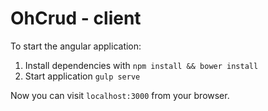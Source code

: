 # OhCrud - client

To start the angular application:

1. Install dependencies with `npm install && bower install`
2. Start application `gulp serve`

Now you can visit `localhost:3000` from your browser.
